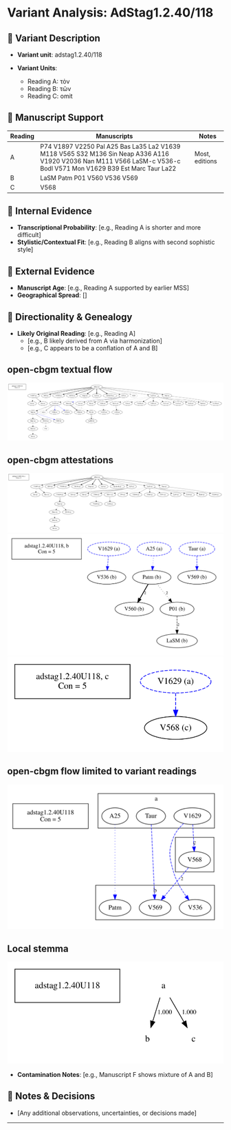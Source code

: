 # Variant Analysis: AdStag1.2.40/118

## 📌 Variant Description
- **Variant unit**: adstag1.2.40/118

- **Variant Units**: 
  - Reading A: τὸν
  - Reading B: τῶν
  - Reading C: omit

## 🧬 Manuscript Support
| Reading | Manuscripts | Notes |
|--------|-------------|-------|
| A      | P74 V1897 V2250 Pal A25 Bas La35 La2 V1639 M118 V565 S32 M136 Sin Neap A336 A116 V1920 V2036 Nan M111 V566 LaSM-c V536-c Bodl V571 Mon V1629 B39 Est Marc Taur La22 | Most, editions |
| B      | LaSM Patm P01 V560 V536 V569 |  |
| C      | V568  |  |

## 🧠 Internal Evidence
- **Transcriptional Probability**: [e.g., Reading A is shorter and more difficult]
- **Stylistic/Contextual Fit**: [e.g., Reading B aligns with second sophistic style]

## 🧭 External Evidence
- **Manuscript Age**: [e.g., Reading A supported by earlier MSS]
- **Geographical Spread**: []

## 🔄 Directionality & Genealogy
- **Likely Original Reading**: [e.g., Reading A]
  - [e.g., B likely derived from A via harmonization]
  - [e.g., C appears to be a conflation of A and B]
## open-cbgm textual flow ##
![adstag1.2.40U118](flow/adstag1.2.40U118-textual-flow.svg "adstag1.2.40U118")
## open-cbgm attestations ##
![adstag1.2.40U118Ra](attestations/adstag1.2.40U118Ra-coherence-attestations.svg "adstag1.2.40U118Ra")
![adstag1.2.40U118Rb](attestations/adstag1.2.40U118Rb-coherence-attestations.svg "adstag1.2.40U118Rb")
![adstag1.2.40U118Rc](attestations/adstag1.2.40U118Rc-coherence-attestations.svg "adstag1.2.40U118Rc")
## open-cbgm flow limited to variant readings ##
![adstag1.2.40U118](variants/adstag1.2.40U118-coherence-variants.svg "adstag1.2.40U118")
## Local stemma ##
![adstag1.2.40U118](local/adstag1.2.40U118-local-stemma.svg "adstag1.2.40U118")

- **Contamination Notes**: [e.g., Manuscript F shows mixture of A and B]

## 📝 Notes & Decisions
- [Any additional observations, uncertainties, or decisions made]

---
